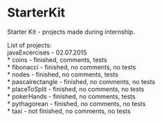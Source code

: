 # StarterKit  
Starter Kit - projects made during internship.  
  
List of projects:  
javaExcercises - 02.07.2015  
	* coins - finished, comments, tests  
	* fibonacci - finished, no comments, no tests  
	* nodes - finished, no comments, tests  
	* pascalrectangle - finished, no comments, no tests  
	* placeToSplit - finished, no comments, no tests  
	* pokerHands - finished, no comments, tests  
	* pythagorean - finished, no comments, no tests  
	* taxi - not finished, no comments, no tests  
